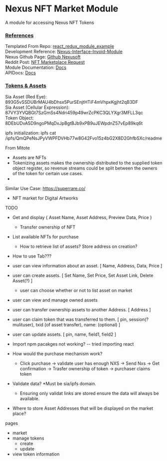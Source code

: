 # Nexus NFT Market Module

A module for accessing Nexus NFT Tokens
<br>

### <ins>References</ins>
Templated From Repo: [react_redux_module_example](https://github.com/Nexusoft/react_redux_module_example) \
Development Reference: [Nexus-Interface-Invoid-Module](https://github.com/Nexusoft/Nexus-Interface-Invoice-Module) \
Nexus Github Page: [Github Nexusoft](https://github.com/Nexusoft) \
Reddit Post: [NFT Marketplace Request](https://www.reddit.com/r/nexusearth/comments/j2c3b5/seeking_developer_for_simple_nonfungibletoken/) \
Module Documentation: [Docs](https://github.com/Nexusoft/NexusInterface/tree/master/docs/Modules) \
APIDocs: [Docs](https://github.com/Nexusoft/NexusInterface/tree/42b9a5a9187fc0fd7d92a590402c9c2282ddf27e/src/App/Terminal/APIDocs)
### <ins>Tokens & Assets</ins>

Sia Asset (Red Eye): 893G5vSSDUBrMAU4bDhsx5PurSEnjtHTiF4mVhpxKgjht2qB3DF\
Sia Asset (Cellular Expression): 87VY3YVQBGt7SzGmSs4Ndri459p49wrZcPKC3QLYXgr3MFLL3qc\
Token Object: 8DEbUDvA5D9ngoPMqDxJpBgtBJb9xPB9uJEWpdnZ57vEp89kq6t


ipfs initialization: ipfs cat /ipfs/QmQPeNsJPyVWPFDVHb77w8G42Fvo15z4bG2X8D2GhfbSXc/readme


From Mitote
- Assets are NFTs
- Tokenizing assets makes the ownership distributed to the supplied token object register, so revenue streams could be split between the owners of the token for certain use cases.
- 

Similar Use Case: https://superrare.co/
- NFT market for Digital Artworks

TODO
- Get and display { Asset Name, Asset Address, Preview Data, Price }
  - Transfer ownership of NFT
- List available NFTs for purchase
  - How to retrieve list of assets? Store address on creation?
- How to use Tab???

- user can view information about an asset. [ Name, Address, Data, Price ]
- user can create assets. [ Set Name, Set Price, Set Asset Link, Delete Asset(?) ]
  - user can choose whether or not to list asset on market
- user can view and manage owned assets
- user can transfer ownership assets to another Address. [ Address ]
- user can claim token that was transferred to them. [ pin, session(?mulituser), txid (of asset transfer), name: (optional) ]
- user can update assets. [ pin, name, field1, field2 ]

- Import npm pacakges not working? -- tried importing react
- How would the purchase mechanism work?
  - Click purchase -> validate user has enough NXS -> Send Nxs -> Get confirmation -> Trasfer ownership of token -> purchaser claims token
- Validate data? *Must be sia/ipfs domain.
  - Ensuring only validat links are stored ensure the data will always be available.
- Where to store Asset Addresses that will be displayed on the market place?

pages
- market
- manage tokens
  - create
  - update
- view token information
